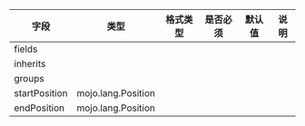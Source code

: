 | 字段 | 类型 | 格式类型 | 是否必须 | 默认值 | 说明 |
|---|---|---|---|---|---|
| fields |  |  |  |  |
| inherits |  |  |  |  |
| groups |  |  |  |  |
| startPosition | mojo.lang.Position |  |  |  |
| endPosition | mojo.lang.Position |  |  |  |
